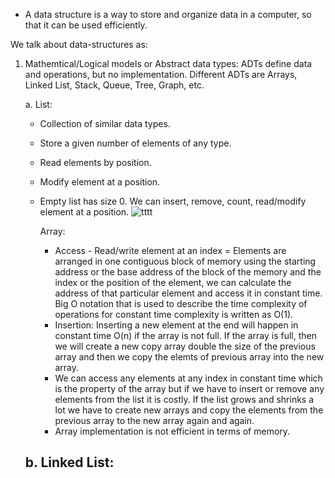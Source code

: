 

* A data structure is a way to store and organize data in a computer, so that it can be used efficiently.

We talk about data-structures as:
1. Mathemtical/Logical models or Abstract data types: ADTs define data and operations, but no implementation. Different ADTs are Arrays, Linked List, Stack, Queue, Tree, Graph, etc.

     a.  List:
     - Collection of similar data types.
     - Store a given number of elements of any type.
     - Read elements by position.
     - Modify element at a position.
     - Empty list has size 0. We can insert, remove, count, read/modify element at a position.
          ![tttt](https://user-images.githubusercontent.com/93812163/235986171-59c31855-a6a3-43ae-956e-281f3f973217.png)
     
          Array:
          - Access - Read/write element at an index = Elements are arranged in one contiguous block of memory using the starting address or the base address of the block of the memory and the index or the position of the element, we can calculate the address of that particular element and access it in constant time. Big O notation that is used to describe the time complexity of operations for constant time complexity is written as O(1).
          - Insertion: Inserting a new element at the end will happen in constant time O(n) if the array is not full. If the array is full, then we will create a new copy array double the size of the previous array and then we copy the elemts of previous array into the new array.
          - We can access any elements at any index in constant time which is the property of the array but if we have to insert or remove any elements from the list it is costly. If the list grows and shrinks a lot we have to create new arrays and copy the elements from the previous array to the new array again and again.
          - Array implementation is not efficient in terms of memory.
     
     b. Linked List:
     - 

      
